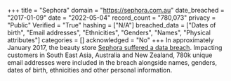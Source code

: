 +++
title = "Sephora"
domain = "https://sephora.com.au"
date_breached = "2017-01-09"
date = "2022-05-04"
record_count = "780,073"
privacy = "Public"
Verified = "True"
hashing = ["N/A"]
breached_data = ["Dates of birth", "Email addresses", "Ethnicities", "Genders", "Names", "Physical attributes"]
categories = []
acknowledged = "No"
+++
In approximately January 2017, the beauty store <a href="https://www.zdnet.com/article/sephora-data-breach-hits-southeast-asia-and-anz-customers/" target="_blank" rel="noopener">Sephora suffered a data breach</a>. Impacting customers in South East Asia, Australia and New Zealand, 780k unique email addresses were included in the breach alongside names, genders, dates of birth, ethnicities and other personal information.